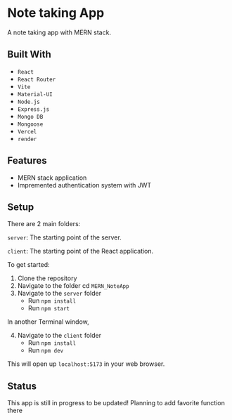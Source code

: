 # Note taking App

A note taking app with MERN stack.

## Built With

- `React`
- `React Router`
- `Vite`
- `Material-UI`
- `Node.js`
- `Express.js`
- `Mongo DB`
- `Mongoose`
- `Vercel`
- `render`

## Features

- MERN stack application
- Impremented authentication system with JWT

## Setup

There are 2 main folders:

`server`: The starting point of the server.

`client`: The starting point of the React application.

To get started:

1. Clone the repository
2. Navigate to the folder cd `MERN_NoteApp`
3. Navigate to the `server` folder
   - Run `npm install`
   - Run `npm start`

In another Terminal window,

4. Navigate to the `client` folder
   - Run `npm install`
   - Run `npm dev`

This will open up `localhost:5173` in your web browser.

## Status

This app is still in progress to be updated! Planning to add favorite function there
